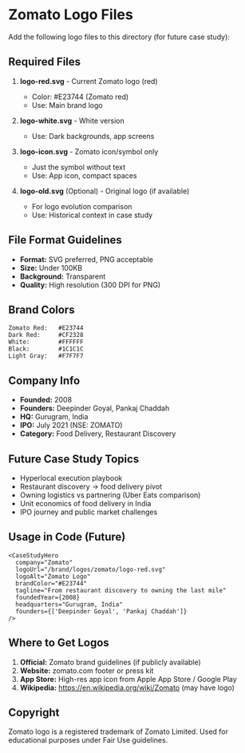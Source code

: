 # Zomato Logo Files

Add the following logo files to this directory (for future case study):

## Required Files

1. **logo-red.svg** - Current Zomato logo (red)
   - Color: #E23744 (Zomato red)
   - Use: Main brand logo

2. **logo-white.svg** - White version
   - Use: Dark backgrounds, app screens

3. **logo-icon.svg** - Zomato icon/symbol only
   - Just the symbol without text
   - Use: App icon, compact spaces

4. **logo-old.svg** (Optional) - Original logo (if available)
   - For logo evolution comparison
   - Use: Historical context in case study

## File Format Guidelines

- **Format:** SVG preferred, PNG acceptable
- **Size:** Under 100KB
- **Background:** Transparent
- **Quality:** High resolution (300 DPI for PNG)

## Brand Colors

```
Zomato Red:   #E23744
Dark Red:     #CF2328
White:        #FFFFFF
Black:        #1C1C1C
Light Gray:   #F7F7F7
```

## Company Info

- **Founded:** 2008
- **Founders:** Deepinder Goyal, Pankaj Chaddah
- **HQ:** Gurugram, India
- **IPO:** July 2021 (NSE: ZOMATO)
- **Category:** Food Delivery, Restaurant Discovery

## Future Case Study Topics

- Hyperlocal execution playbook
- Restaurant discovery → food delivery pivot
- Owning logistics vs partnering (Uber Eats comparison)
- Unit economics of food delivery in India
- IPO journey and public market challenges

## Usage in Code (Future)

```tsx
<CaseStudyHero
  company="Zomato"
  logoUrl="/brand/logos/zomato/logo-red.svg"
  logoAlt="Zomato Logo"
  brandColor="#E23744"
  tagline="From restaurant discovery to owning the last mile"
  foundedYear={2008}
  headquarters="Gurugram, India"
  founders={['Deepinder Goyal', 'Pankaj Chaddah']}
/>
```

## Where to Get Logos

1. **Official:** Zomato brand guidelines (if publicly available)
2. **Website:** zomato.com footer or press kit
3. **App Store:** High-res app icon from Apple App Store / Google Play
4. **Wikipedia:** https://en.wikipedia.org/wiki/Zomato (may have logo)

## Copyright

Zomato logo is a registered trademark of Zomato Limited. Used for educational purposes under Fair Use guidelines.
